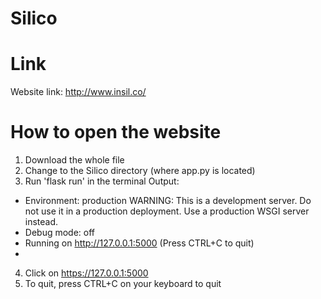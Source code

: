 # Silico
# Link
Website link: http://www.insil.co/

# How to open the website
1. Download the whole file
2. Change to the Silico directory (where app.py is located)
3. Run 'flask run' in the terminal
Output:
 * Environment: production
   WARNING: This is a development server. Do not use it in a production deployment.
   Use a production WSGI server instead.
 * Debug mode: off
 * Running on http://127.0.0.1:5000 (Press CTRL+C to quit)
 * 
4. Click on https://127.0.0.1:5000
5. To quit, press CTRL+C on your keyboard to quit
